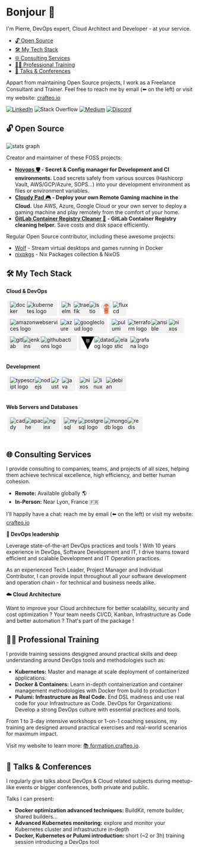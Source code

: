 # Bonjour 👋

I'm Pierre, DevOps expert, Cloud Architect and Developer - at your service. 

- [🔓 Open Source](#-open-source)
- [🛠️ My Tech Stack](#️-my-tech-stack)
- [🌐 Consulting Services](#-consulting-services)
- [🧑‍💻 Professional Training](#-professional-training)
- [️📅 Talks \& Conferences](#️-talks--conferences)

Appart from maintaining Open Source projects, I work as a Freelance Consultant and Trainer. Feel free to reach me by email (⬅️ on the left) or visit my website: [crafteo.io](https//crafteo.io)

[![LinkedIn](https://img.shields.io/badge/-LinkedIn-blue?style=flat&logo=Linkedin&logoColor=white)](https://www.linkedin.com/in/pierre-beucher/)
![Stack Overflow](https://img.shields.io/stackexchange/stackoverflow/r/5465973?color=orange&label=Stack%20Overflow&logo=stackoverflow&style=flat&cacheSeconds=86400)
[![Medium](https://img.shields.io/badge/-Medium-black?style=flat&logo=medium&logoColor=white)](https://medium.com/@pierre_49652)
[![Discord](https://img.shields.io/badge/-Discord-7289DA?style=flat&logo=discord&logoColor=white)](https://discordapp.com/users/1134762354756825149)


## 🔓 Open Source

<div align="left">
  <img src="https://github-readme-stats.vercel.app/api?username=PierreBeucher&hide_title=true&hide_rank=false&show_icons=true&include_all_commits=true&count_private=true&disable_animations=false&theme=dracula&locale=en&hide_border=true&order=1" height="150" alt="stats graph"  />
</div>

Creator and maintainer of these FOSS projects:

- **[Novops 🛡️](https://github.com/PierreBeucher/novops) - Secret & Config manager for Development and CI environments.** Load secrets safely from various sources (Hashicorp Vault, AWS/GCP/Azure, SOPS...) into your development environment as files or environment variables.
- **[Cloudy Pad 🎮](https://github.com/PierreBeucher/cloudypad) - Deploy your own Remote Gaming machine in the Cloud.** Use AWS, Azure, Google Cloud or your own server to deploy a gaming machine and play remotely from the comfort of your home. 
- **[GitLab Container Registry Cleaner 🧹](https://github.com/gitlab-container-registry-cleaner/gitlab-container-registry-cleaner) - GitLab Container Registry cleaning helper.** Save costs and disk space efficiently. 

Regular Open Source contributor, including these awesome projects:

- [Wolf](https://github.com/games-on-whales/wolf) - Stream virtual desktops and games running in Docker 
- [nixpkgs](https://github.com/NixOS/nixpkgs) - Nix Packages collection & NixOS

## 🛠️ My Tech Stack

<style>
  .flex-container {
    display: flex;
    max-width: 320px; /* Set maximum width for the full layout */
    gap: 5px; /* Add space between the sections */
    padding: 3px;
    paddiing-bottom: 10px;
  }

  .section-box {
    display: flex;
    align-items: center;
    padding: 3px;
    padding-left: 7px;
    padding-right: 7px;
    background-color: #f1f1f1;
    border-radius: 4px;
    flex-grow: 1;
    justify-content: space-around; /* Evenly space icons within each section */
  }
</style>

**Cloud & DevOps**

<div class="flex-container">
  <!-- Containers: 2 icons (2/7 of the width) -->
  <div class="section-box" style="flex: 2;">
      <img src="https://cdn.simpleicons.org/docker/2496ED" height="35" alt="docker logo" />
      <img src="https://skillicons.dev/icons?i=kubernetes" height="35" alt="kubernetes logo" />
  </div>
  <!-- Kubernetes Tools: 5 icons (5/7 of the width) -->
  <div class="section-box" style="flex: 5;">
      <img src="https://raw.githubusercontent.com/gilbarbara/logos/refs/heads/main/logos/helm.svg" height="35" alt="helm logo" />
      <img src="https://upload.wikimedia.org/wikipedia/commons/1/1e/Traefik_Logo.svg" height="35" alt="traefik logo" />
      <img src="https://cdn.simpleicons.org/istio/466BB0" height="35" alt="istio logo" />
      <img src="https://raw.githubusercontent.com/devicons/devicon/refs/heads/master/icons/argocd/argocd-original.svg" height="35" alt="argocd logo" />
      <img src="https://raw.githubusercontent.com/fluxcd/website/refs/heads/main/assets/icons/logo.svg" height="35" alt="fluxcd logo" />
  </div>
</div>

<div class="flex-container">
    <!-- Cloud Providers -->
    <div class="section-box"  style="flex: 3;">
        <img src="https://skillicons.dev/icons?i=aws" height="35" alt="amazonwebservices logo" />
        <img width="12" />
        <img src="https://cdn.jsdelivr.net/gh/devicons/devicon/icons/azure/azure-original.svg" height="35" alt="azure logo" />
        <img width="12" />
        <img src="https://skillicons.dev/icons?i=gcp" height="35" alt="googlecloud logo" />
    </div>
    <!-- Infrastructure as Code -->
    <div class="section-box"  style="flex: 4;">
        <img src="https://www.pulumi.com/logos/brand/avatar-on-black.svg" height="35" alt="pulumi logo" />
        <img width="12" />
        <img src="https://cdn.simpleicons.org/terraform/7B42BC" height="35" alt="terraform logo" />
        <img width="12" />
        <img src="https://cdn.jsdelivr.net/gh/devicons/devicon/icons/ansible/ansible-original.svg" height="35" alt="ansible logo" />
        <img width="12" />
        <img src="https://cdn.jsdelivr.net/gh/devicons/devicon/icons/nixos/nixos-original.svg" height="35" alt="nixos logo" />
    </div>
</div>

<div class="flex-container">
    <!-- CI/CD -->
    <div class="section-box"  style="flex: 3;">
        <img src="https://cdn.jsdelivr.net/gh/devicons/devicon/icons/gitlab/gitlab-original.svg" height="35" alt="gitlab logo" />
        <img width="12" />
        <img src="https://upload.wikimedia.org/wikipedia/commons/e/e9/Jenkins_logo.svg" height="35" alt="jenkins logo" />
        <img width="12" />
        <img src="https://cdn.simpleicons.org/githubactions/2088FF" height="35" alt="githubactions logo" />
    </div>
    <!-- Platforms -->
    <div class="section-box"  style="flex: 4;">
        <img src="https://raw.githubusercontent.com/hashicorp/vault/refs/heads/main/ui/public/vault-logo.svg" height="35" alt="vault logo" />
        <img width="12" />
        <img src="https://raw.githubusercontent.com/gilbarbara/logos/92bb74e98bca1ea1ad794442676ebc4e75038adc/logos/datadog-icon.svg" height="35" alt="datadog logo" />
        <img width="12" />
        <img src="https://www.svgrepo.com/download/353688/elasticsearch.svg" height="35" alt="elastic logo" />
        <img width="12" />
        <img src="https://upload.wikimedia.org/wikipedia/commons/3/3b/Grafana_icon.svg" height="35" alt="grafana logo" />
    </div>
</div>
<br>

**Development**

<div class="flex-container">
    <!-- Languages and Code -->
    <div class="section-box"  style="flex: 4;">
        <img src="https://cdn.jsdelivr.net/gh/devicons/devicon/icons/typescript/typescript-original.svg" height="35" alt="typescript logo" />
        <img width="12" />
        <img src="https://cdn.jsdelivr.net/gh/devicons/devicon/icons/nodejs/nodejs-original.svg" height="35" alt="nodejs logo" />
        <img width="12" />
        <img src="https://cdn.simpleicons.org/rust/000000" height="35" alt="rust logo" />
        <img width="12" />
        <img src="https://cdn.jsdelivr.net/gh/devicons/devicon/icons/java/java-original.svg" height="35" alt="java logo" />
    </div>
    <!-- Operating Systems -->
    <div class="section-box"  style="flex: 3;">
        <img src="https://cdn.jsdelivr.net/gh/devicons/devicon/icons/nixos/nixos-original.svg" height="35" alt="nixos logo" />
        <img width="12" />
        <img src="https://skillicons.dev/icons?i=linux" height="35" alt="linux logo" />
        <img width="12" />
        <img src="https://cdn.simpleicons.org/debian/A81D33" height="35" alt="debian logo" />
        <img width="12" />
    </div>
</div>
<br>

**Web Servers and Databases**

<div class="flex-container" >
    <!-- Classic Web Servers -->
    <div class="section-box">
        <img src="https://cdn.simpleicons.org/caddy/1F88C0.svg" height="35" alt="caddy logo" />
        <img width="12" />
        <img src="https://cdn.simpleicons.org/apache/D22128" height="35" alt="apache logo" />
        <img width="12" />
        <img src="https://cdn.simpleicons.org/nginx/009639" height="35" alt="nginx logo" />
    </div>
    <!-- Databases -->
    <div class="section-box">
        <img src="https://cdn.simpleicons.org/mysql/4479A1" height="35" alt="mysql logo" />
        <img width="12" />
        <img src="https://cdn.simpleicons.org/postgresql/4169E1" height="35" alt="postgresql logo" />
        <img width="12" />
        <img src="https://cdn.simpleicons.org/mongodb/47A248" height="35" alt="mongodb logo" />
        <img width="12" />
        <img src="https://cdn.simpleicons.org/redis/DC382D" height="35" alt="redis logo" />
    </div>
</div>
<br>

## 🌐 Consulting Services

I provide consulting to companies, teams, and projects of all sizes, helping them achieve technical excellence, high efficiency, and better human cohesion.

- **Remote:** Available globally 🌎
- **In-Person:** Near Lyon, France 🇫🇷

I'll happily have a chat: reach me by email (⬅️ on the left) or visit my website: [crafteo.io](https//crafteo.io)

**🚀 DevOps leadership**

Leverage state-of-the-art DevOps practices and tools ! With 10 years experience in DevOps, Software Development and IT, I drive teams toward efficient and scalable Development and IT Operation practices. 

As an experienced Tech Leader, Project Manager and Individual Contributor, I can provide input throughout all your software development and operation chain - for technical and business needs alike. 

**☁️ Cloud Architecture**

Want to improve your Cloud architecture for better scalability, security and cost optimization ? Your team needs CI/CD, Kanban, Infrastructure as Code and better automation ? That's part of the package !

## 🧑‍💻 Professional Training

I provide training sessions desgigned around practical skills and deep understanding around DevOps tools and methodologies such as:

- **Kubernetes:** Master and manage at scale deployment of containerized applications.
- **Docker & Containers:** Learn in-depth containerization and container management methodologies with Docker from build to production !
- **Pulumi: Infrastructure as Real Code.** End DSL madness and use real code for your Infrastructure as Code. 
DevOps for Organizations: Develop a strong DevOps culture with essential practices and tools.

From 1 to 3-day intensive workshops or 1-on-1 coaching sessions, my training are designed around practical exercises and real-world scenarios for maximum impact.

Visit my website to learn more: [📚 formation.crafteo.io](https://formation.crafteo.io/). 

## ️📅 Talks & Conferences

I regularly give talks about DevOps & Cloud related subjects during meetup-like events or bigger conferences, both private and public. 

Talks I can present:

- **Docker optimization advanced techniques:** BuildKit, remote builder, shared builders...
- **Advanced Kubernetes monitoring:** explore and monitor your Kubernetes cluster and infrastructure in-depth
- **Docker, Kubernetes or Pulumi introduction:** short (~2 or 3h) training session introducing a DevOps tool 